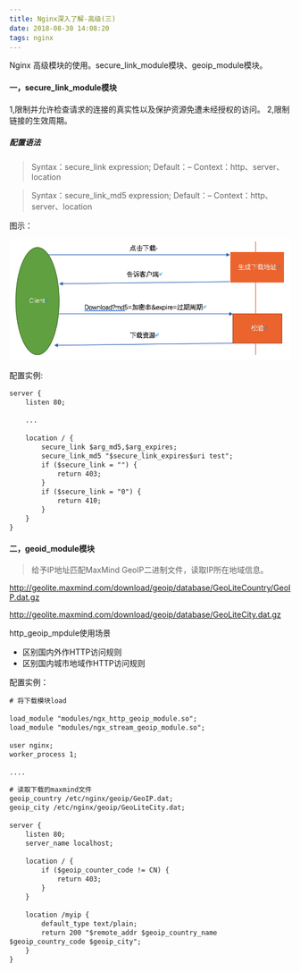 ```yaml
---
title: Nginx深入了解-高级(三)
date: 2018-08-30 14:08:20
tags: nginx
---
```


Nginx 高级模块的使用。secure_link_module模块、geoip_module模块。

<!-- more -->

#### 一，secure_link_module模块

1,限制并允许检查请求的连接的真实性以及保护资源免遭未经授权的访问。
2,限制链接的生效周期。

##### 配置语法

> Syntax：secure_link expression;
> Default：–
> Context：http、server、location


> Syntax：secure_link_md5 expression;
> Default：–
> Context：http、server、location

图示：

![图示](https://raw.githubusercontent.com/chunlintang/imgLib/master/20190215113404.png)

配置实例:

```nginx
server { 
	listen 80; 

	... 

	location / { 
		secure_link $arg_md5,$arg_expires; 
		secure_link_md5 "$secure_link_expires$uri test"; 
		if ($secure_link = "") { 
			return 403; 
		} 
		if ($secure_link = "0") { 
			return 410; 
		} 
	} 
}
```

#### 二，geoid_module模块

> 给予IP地址匹配MaxMind GeoIP二进制文件，读取IP所在地域信息。

http://geolite.maxmind.com/download/geoip/database/GeoLiteCountry/GeoIP.dat.gz

http://geolite.maxmind.com/download/geoip/database/GeoLiteCity.dat.gz

http_geoip_mpdule使用场景

- 区别国内外作HTTP访问规则
- 区别国内城市地域作HTTP访问规则

配置实例：

```nginx
# 将下载模块load 

load_module "modules/ngx_http_geoip_module.so"; 
load_module "modules/ngx_stream_geoip_module.so"; 

user nginx; 
worker_process 1; 

....
```

```nginx
# 读取下载的maxmind文件 
geoip_country /etc/nginx/geoip/GeoIP.dat; 
geoip_city /etc/nginx/geoip/GeoLiteCity.dat; 

server { 
	listen 80; 
	server_name localhost; 

	location / { 
		if ($geoip_counter_code != CN) { 
			return 403; 
		} 
	} 

	location /myip { 
		default_type text/plain; 
		return 200 "$remote_addr $geoip_country_name $geoip_country_code $geoip_city"; 
	} 
}
```